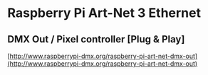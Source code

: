 # Raspberry Pi Art-Net 3 Ethernet
## DMX Out / Pixel controller [Plug & Play]

[http://www.raspberrypi-dmx.org/raspberry-pi-art-net-dmx-out](http://www.raspberrypi-dmx.org/raspberry-pi-art-net-dmx-out)